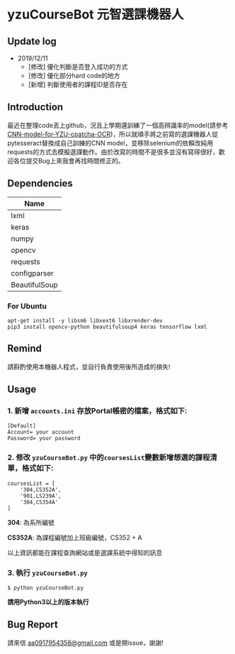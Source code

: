 # yzuCourseBot 元智選課機器人

## Update log
- 2019/12/11 
	- [修改] 優化判斷是否登入成功的方式
	- [修改] 優化部分hard code的地方
	- [新增] 判斷使用者的課程ID是否存在 

## Introduction
最近在整理code丟上github，況且上學期還訓練了一個高辨識率的model(請參考 [CNN-model-for-YZU-cpatcha-OCR](https://github.com/Doem/CNN-model-for-YZU-cpatcha-OCR))，所以就順手將之前寫的選課機器人從pytesseract替換成自己訓練的CNN model，並移除selenium的依賴改純用requests的方式去模擬選課動作。由於改寫的時間不是很多並沒有寫得很好，歡迎各位提交Bug上來我會再找時間修正的。

## Dependencies
|Name|
|----|
|lxml|
|keras|
|numpy|
|opencv|
|requests|
|configparser|
|BeautifulSoup|

### For Ubuntu
```
apt-get install -y libsm6 libxext6 libxrender-dev
pip3 install opencv-python beautifulsoup4 keras tensorflow lxml
```

## Remind
請斟酌使用本機器人程式，並自行負責使用後所造成的損失!

## Usage

### 1. 新增 `accounts.ini` 存放Portal帳密的檔案，格式如下:
```
[Default]
Account= your account
Password= your password
```

### 2. 修改 `yzuCourseBot.py` 中的`coursesList`變數新增想選的課程清單，格式如下:
```
coursesList = [
    '304,CS352A', 
    '901,LS239A', 
    '304,CS354A'
]
```

**304**: 為系所編號

**CS352A**: 為課程編號加上班級編號，CS352 + A

以上資訊都能在課程查詢網站或是選課系統中得知的訊息

### 3. 執行 `yzuCourseBot.py`
```
$ python yzuCourseBot.py
```

**請用Python3以上的版本執行**


## Bug Report
請來信 aa0917954358@gmail.com 或是開issue，謝謝!
